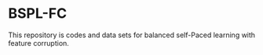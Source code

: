 # BSPL-FC
This repository is codes and data sets for balanced self-Paced learning with feature corruption.
